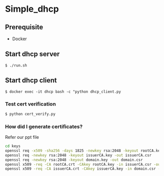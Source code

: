 # Simple_dhcp

## Prerequisite

+ Docker

## Start dhcp server

```
$ ./run.sh
```

## Start dhcp client

```
$ docker exec -it dhcp bash -c "python dhcp_client.py
```

### Test cert verification

```bash
$ python cert_verify.py
```

### How did I generate certificates?
Refer our ppt file

```bash
cd keys
openssl req -x509 -sha256 -days 1825 -newkey rsa:2048 -keyout rootCA.key -out rootCA.crt
openssl req -newkey rsa:2048 -keyout issuerCA.key -out issuerCA.csr
openssl req -newkey rsa:2048 -keyout domain.key -out domain.csr
openssl x509 -req -CA rootCA.crt -CAkey rootCA.key -in issuerCA.csr -out issuerCA.crt -days 365 -CAcreateserial -extfile issuerCA.ext
openssl x509 -req -CA issuerCA.crt -CAkey issuerCA.key -in domain.csr -out domain.crt -days 365 -CAcreateserial -extfile domain.ext
```
